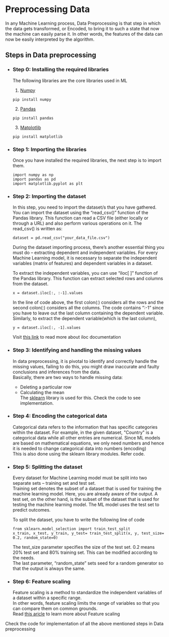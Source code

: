 # Preprocessing Data
In any Machine Learning process, Data Preprocessing is that step in which the data gets transformed, or Encoded, to bring it to such a state that now the machine can easily parse it. In other words, the features of the data can now be easily interpreted by the algorithm.

## Steps in Data preprocessing
* ### Step 0: Installing the required libraries  
  The following libraries are the core libraries used in ML    
  1. [Numpy](https://numpy.org/)  
  ```
  pip install numpy
  ```
  2. [Pandas](https://pandas.pydata.org/)  
  ```
  pip install pandas
  ```
  3. [Matplotlib](https://matplotlib.org/)
  ```
  pip install matplotlib
  ```
  
* ### Step 1: Importing the libraries  
  Once you have installed the required libraries, the next step is to import them.    
  ```
  import numpy as np
  import pandas as pd
  import matplotlib.pyplot as plt
  ```
  
* ### Step 2: Importing the dataset   
  In this step, you need to import the dataset/s that you have gathered.  
  You can import the dataset using the “read_csv()” function of the Pandas library. This function can read a CSV file (either locally or through a URL) and also perform various     operations on it. The read_csv() is written as:
  ```
  dataset = pd.read_csv("your_data_file.csv")
  ```
  During the dataset importing process, there’s another essential thing you must do – extracting dependent and independent variables. For every Machine Learning model, it is     necessary to separate the independent variables (matrix of features) and dependent variables in a dataset.  
  
  To extract the independent variables, you can use “iloc[ ]” function of the Pandas library. This function can extract selected rows and columns from the dataset.
  ```
  x = dataset.iloc[:, :-1].values
  ```
  In the line of code above, the first colon(:) considers all the rows and the second colon(:) considers all the columns. The code contains “:-1” since you have to leave out the last column containing the dependent variable.  
  Similarly, to extract the dependent variable(which is the last column),
  ```
  y = dataset.iloc[:, -1].values
  ```
  Visit [this link](https://pandas.pydata.org/pandas-docs/stable/reference/api/pandas.DataFrame.iloc.html) to read more about iloc documentation  
  
* ### Step 3: Identifying and handling the missing values    
  In data preprocessing, it is pivotal to identify and correctly handle the missing values, failing to do this, you might draw inaccurate and faulty conclusions and inferences from the data.  
  Basically, there are two ways to handle missing data:
  * Deleting a particular row 
  * Calculating the mean  
The [sklearn](https://scikit-learn.org/stable/) library is used for this. Check the code to see implementation.  
  
* ### Step 4: Encoding the categorical data  
  Categorical data refers to the information that has specific categories within the dataset. For example, in the given dataset, "Country" is a categorical data while all other entries are numerical. Since ML models are based on mathematical equations, we only need numbers and hence it is needed to change categorical data into numbers (encoding)  
  This is also done using the sklearn library modules. Refer code.   
  
* ### Step 5: Splitting the dataset  
  Every dataset for Machine Learning model must be split into two separate sets – training set and test set.  
  Training set denotes the subset of a dataset that is used for training the machine learning model. Here, you are already aware of the output. A test set, on the other hand, is the subset of the dataset that is used for testing the machine learning model. The ML model uses the test set to predict outcomes.  
  
   To split the dataset, you have to write the following line of code
   ```
   from sklearn.model_selection import train_test_split  
   x_train, x_test, y_train, y_test= train_test_split(x, y, test_size= 0.2, random_state=0) 
   ```
   The test_size parameter specifies the size of the test set. 0.2 means 20% test set and 80% training set. This can be modified according to the needs.  
   The last parameter, “random_state” sets seed for a random generator so that the output is always the same.   
   
* ### Step 6: Feature scaling  
  Feature scaling is a method to standardize the independent variables of a dataset within a specific range.  
  In other words, feature scaling limits the range of variables so that you can compare them on common grounds.  
  Read [this aricle](https://towardsdatascience.com/all-about-feature-scaling-bcc0ad75cb35) to learn more about Feature scaling  

Check the code for implementation of all the above mentioned steps in Data preprocessing
  
  

